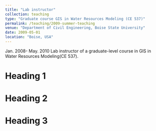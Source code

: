 ```yaml
---
title: "Lab instructor"
collection: teaching
type: "Graduate course GIS in Water Resources Modeling (CE 537)"
permalink: /teaching/2009-summer-teaching
venue: "Department of Civil Engineering, Boise State University"
date: 2009-05-01
location: "Boise, USA"
---
```


Jan. 2008- May. 2010 Lab instructor of a graduate-level course in GIS in Water Resources Modeling(CE 537).

Heading 1
======

Heading 2
======

Heading 3
======
